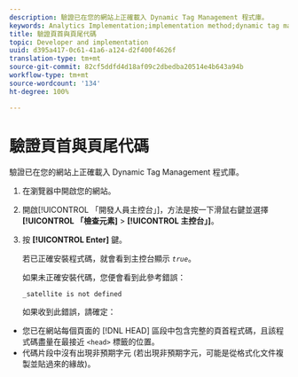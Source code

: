 ```yaml
---
description: 驗證已在您的網站上正確載入 Dynamic Tag Management 程式庫。
keywords: Analytics Implementation;implementation method;dynamic tag management;dtm;code;page code;header code;footer code;embed code;verify code;verify header code;verify footer code;embed tab;embed
title: 驗證頁首與頁尾代碼
topic: Developer and implementation
uuid: d395a417-0c61-41a6-a124-d2f400f4626f
translation-type: tm+mt
source-git-commit: 82cf5ddfd4d18af09c2dbedba20514e4b643a94b
workflow-type: tm+mt
source-wordcount: '134'
ht-degree: 100%

---
```



# 驗證頁首與頁尾代碼

驗證已在您的網站上正確載入 Dynamic Tag Management 程式庫。

1. 在瀏覽器中開啟您的網站。
1. 開啟[!UICONTROL 「開發人員主控台」]，方法是按一下滑鼠右鍵並選擇&#x200B;**[!UICONTROL 「檢查元素]** > **[!UICONTROL 主控台」]**。
1. 按 **[!UICONTROL Enter]** 鍵。

   若已正確安裝程式碼，就會看到主控台顯示 *`true`*。

   如果未正確安裝代碼，您便會看到此參考錯誤：

   `_satellite is not defined`

   如果收到此錯誤，請確定：

* 您已在網站每個頁面的 [!DNL HEAD] 區段中包含完整的頁首程式碼，且該程式碼盡量在最接近 `<head>` 標籤的位置。
* 代碼片段中沒有出現非預期字元 (若出現非預期字元，可能是從格式化文件複製並貼過來的緣故)。

